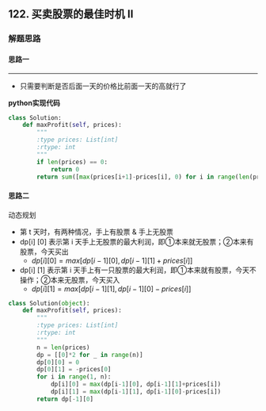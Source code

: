 ## 122. 买卖股票的最佳时机 II

### 解题思路
#### 思路一
****
- 只需要判断是否后面一天的价格比前面一天的高就行了

**python实现代码**
```Python
class Solution:
    def maxProfit(self, prices):
        """
        :type prices: List[int]
        :rtype: int
        """
        if len(prices) == 0:
            return 0
        return sum([max(prices[i+1]-prices[i], 0) for i in range(len(prices)-1)])

```



#### 思路二

动态规划

- 第 t 天时，有两种情况，手上有股票 & 手上无股票
- dp[i] [0] 表示第 i 天手上无股票的最大利润，即①本来就无股票；②本来有股票，今天买出
  - $dp[i][0] = max[dp[i-1][0], dp[i-1][1]+prices[i]]$  
- dp[i] [1] 表示第 i 天手上有一只股票的最大利润，即①本来就有股票，今天不操作；②本来无股票，今天买入
  - $dp[i][1] = max[dp[i-1][1], dp[i-1][0]-prices[i]]$  

```python
class Solution(object):
    def maxProfit(self, prices):
        """
        :type prices: List[int]
        :rtype: int
        """
        n = len(prices)
        dp = [[0]*2 for _ in range(n)]
        dp[0][0] = 0
        dp[0][1] = -prices[0]
        for i in range(1, n):
            dp[i][0] = max(dp[i-1][0], dp[i-1][1]+prices[i])
            dp[i][1] = max(dp[i-1][1], dp[i-1][0]-prices[i])
        return dp[-1][0]
```

